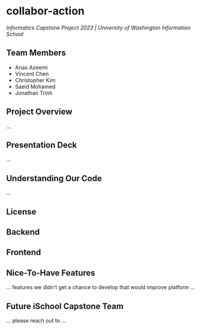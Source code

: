 # collabor-action
_Informatics Capstone Project 2023 | University of Washington Information School_

## Team Members

- Anas Azeemi 
- Vincent Chen
- Christopher Kim 
- Saeid Mohamed 
- Jonathan Trinh 

## Project Overview 
...

## Presentation Deck 
...


## Understanding Our Code 
...

## License 

## Backend

## Frontend 

## Nice-To-Have Features 
... features we didn't get a chance to develop that would improve platform ... 

## Future iSchool Capstone Team 
... please reach out to ...











